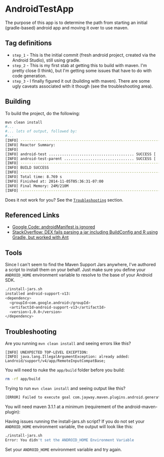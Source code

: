 # AndroidTestApp
The purpose of this app is to determine the path from starting an initial (gradle-based) android app and moving it over to use maven.


## Tag definitions
* ``step_1`` - This is the initial commit (fresh android project, created via the Android Studio), still using gradle.
* ``step_2`` - This is my first stab at getting this to build with maven.  I'm pretty close (I think), but I'm getting some issues that have to do with code generation.
* ``step_3`` - I finally figured it out (building with maven).  There are some ugly caveats associated with it though (see the troubleshooting area).

## Building
To build the project, do the following:
```bash
mvn clean install
#...
#... lots of output, followed by:
#...
[INFO] ------------------------------------------------------------------------
[INFO] Reactor Summary:
[INFO]
[INFO] android-test ....................................... SUCCESS [  7.671 s]
[INFO] android-test-parent ................................ SUCCESS [  0.099 s]
[INFO] ------------------------------------------------------------------------
[INFO] BUILD SUCCESS
[INFO] ------------------------------------------------------------------------
[INFO] Total time: 8.769 s
[INFO] Finished at: 2014-11-05T05:36:31-07:00
[INFO] Final Memory: 24M/210M
[INFO] ------------------------------------------------------------------------
```
Does it not work for you?  See the [``Troubleshooting``](#troubleshooting) section.

## Referenced Links
* [Google Code: androidManifest is ignored](https://code.google.com/p/maven-android-plugin/issues/detail?id=61)
* [StackOverflow: DEX fails parsing a jar including BuildConfig and R using Gradle, but worked with Ant](http://stackoverflow.com/questions/19934681/dex-fails-parsing-a-jar-including-buildconfig-and-r-using-gradle-but-worked-wit)

## Tools
Since I can't seem to find the Maven Support Jars anywhere, I've authored a script to install them on your behalf.  Just make sure you define your ``ANDROID_HOME`` environment variable to resolve to the base of your Android SDK.
```bash
./install-jars.sh
installed android-support-v13:
<dependency>
  <groupId>com.google.android</groupId>
  <artifactId>android-support-v13</artifactId>
  <version>1.0.0</version>
</dependency>
```

<a name="troubleshooting"></a>
## Troubleshooting
Are you running ``mvn clean install`` and seeing errors like this?
```
[INFO] UNEXPECTED TOP-LEVEL EXCEPTION:
[INFO] java.lang.IllegalArgumentException: already added: Landroid/support/v4/app/RemoteInputCompatBase;
```
You will need to nuke the ``app/build`` folder before you build:
```bash
rm -rf app/build
```

Trying to run ``mvn clean install`` and seeing output like this?
```bash
[ERROR] Failed to execute goal com.jayway.maven.plugins.android.generation2:android-maven-plugin:3.8.2:generate-sources (default-generate-sources) on project android-test: The plugin com.jayway.maven.plugins.android.generation2:android-maven-plugin:3.8.2 requires Maven version 3.1.1 -> [Help 1]
```
You will need maven 3.1.1 at a minimum (requirement of the android-maven-plugin):

Having issues running the install-jars.sh script?
If you do not set your ``ANDROID_HOME`` environment variable, the output will look like this:
```bash
./install-jars.sh
Error: You didn't set the ANDROID_HOME Environment Variable
```
Set your ``ANDROID_HOME`` environment variable and try again.
